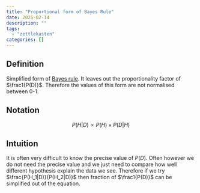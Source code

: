 ```yaml
---
title: "Proportional form of Bayes Rule"
date: 2025-02-14
description: ""
tags: 
  - "zettlekasten"
categories: []
---
```


## Definition
Simplified form of [Bayes rule](Bayes%20rule.md). It leaves out the proportionality factor of $\frac1{P(D)}$. Therefore the values of this form are not normalised between 0-1.

## Notation
$$P(H|D)\propto P(H)\times P(D|H)$$
## Intuition
It is often very difficult to know the precise value of $P(D)$. Often however we do not need the precise value and we just need to compare how well different hypothesis explain the data we see. Therefore if we try $\frac{P(H_1|D)}{P(H_2|D)}$ then fraction of $\frac1{P(D)}$ can be simplified out of the equation.